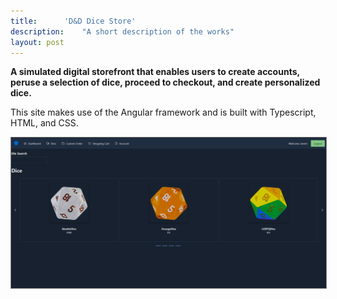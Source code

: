 ```yaml
---
title:		'D&D Dice Store'
description:	"A short description of the works"
layout: post
---
```


<style>

 /* This is just for the 'img' examples towards the end */

 img {
  border: solid grey 1px;
}

  h5 {
  text-align: center;
  color: #000;
  text-decoration: underline;
  margin-top: -7px;
}
</style>

**A simulated digital storefront that enables users to create accounts, peruse a selection of dice, proceed to checkout, and create personalized dice.**

This site makes use of the Angular framework and is built with Typescript, HTML, and CSS. 

![Large example image](/assets/images/Dicestore.png "Large example image")